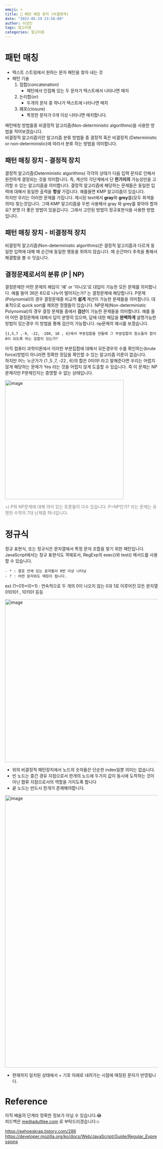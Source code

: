 ```yaml
---
emoji: ☀️
title: 🔎 패턴 매칭 장치 (비결정적)
date: "2022-05-29 23:58:00"
author: 이성인
tags: 알고리즘
categories: 알고리즘
---
```


# 패턴 매칭

- 텍스트 스트링에서 원하는 문자 패턴을 찾아 내는 것
- 패턴 기술
  1. 접합(concatenation)
     - 패턴에서 인접해 있는 두 문자가 텍스트에서 나타나면 매치
  2. 논리합(or)
     - 두개의 문자 중 하나가 텍스트에 나타나면 매치
  3. 폐포(closure)
     - 특정한 문자가 0개 이상 나타나면 매치합니다.

패턴매칭 방법들중 비결정적 알고리즘(Non-deterministic algorithms)을 사용한 방법을 적어보겠습니다.  
비결정적 알고리즘이란 알고리즘 분류 방법들 중 결정적 혹은 비결정적 (Deterministic or non-deterministic)에 따라서 분류 하는 방법을 의미합니다.

## 패턴 매칭 장치 - 결정적 장치

결정적 알고리즘(Deterministic algorithms) 각각의 상태가 다음 입력 문자로 인해서 완전하게 결정되는 것을 의미합니다. 즉, 계산의 각단계에서 단 **한가지의** 가능성만을 고려할 수 있는 알고리즘을 의미합니다. 결정적 알고리즘에 해당하는 문제들은 동일한 입력에 대해서 동일한 출력을 **항상** 가집니다. 예를들면 KMP 알고리즘이 있습니다.  
하지만 우리는 이러한 문제를 가집니다. 제시된 text에서 **gray**와 **grey**를(모두 회색을 의미) 찾는것입니다. 그때 KMP 알고리즘을 두번 사용해서 gray 와 grey를 찾아야 할까요? 분명 더 좋은 방법이 있을겁니다. 그래서 고안된 방법이 정규표현식을 사용한 방법입니다.

## 패턴 매칭 장치 - 비결정적 장치

비결정적 알고리즘(Non-deterministic algorithms)은 결정적 알고리즘과 다르게 동일한 입력에 대해 매 순간에 동일한 행동을 취하지 않습니다. 매 순간마다 추측을 통해서 해결함을 볼 수 잇습니다.

## 결정문제로서의 분류 (P | NP)

결정문제란 어떤 문제의 해답이 '예' or '아니오'로 대답이 가능한 모든 문제를 의미합니다. 예를 들어 36은 6으로 나누어 떨어지는가? 는 결정문제에 해당합니다.
P문제 (Polynomial)의 경우 결정문제중 비교적 **쉽게** 계산이 가능한 문제들을 의미합니다. 대표적으로 quick sort를 제외한 정렬들이 있습니다.
NP문제(Non-deterministic Polynomial)의 경우 결정 문제들 중에서 **검산**이 가능한 문제들을 의미합니다. 예를 들어 어떤 결정문제에 대해서 답이 분명히 있으며, 답에 대한 해답을 **완벽하게** 설명가능한 방법이 있는경우 이 방법을 통해 검산이 가능합니다. np문제의 예시를 보겠습니다.

```
{1,5,7 ,-9, -22, -200, 10 , 6}에서 부분집합을 만들때 그 부분집합의 원소들의 합이 0이 되도록 하는 집합이 있는가?
```

아직 컴퓨터 과학이론에서 이러한 부분집합에 대해서 모든경우의 수를 확인하는(brute force)방법이 아니라면 정확한 정답을 확인할 수 있는 알고리즘 이론이 없습니다.  
하지만 어느 누군가가 {1 ,5 ,7, -22 , 6}의 합은 0이야! 라고 말해준다면 우리는 어렵지 않게 해당하는 문제가 Yes 라는 것을 어렵지 않게 도출할 수 있습니다. 즉 이 문제는 NP문제지만 P문제인지는 증명할 수 없는 상태입니다.

<img width="391" alt="image" src="https://user-images.githubusercontent.com/77886826/170880046-13f8f431-00c5-43fe-8286-f7ffd463850c.png">

<span style="color : gray"> +) P와 NP문제에 대해 의미 있는 토론들이 다수 있습니다. P=NP인가? 라는 문제는 유명한 수학의 7대 난제중 하나입니다.<span>

# 정규식

정규 표현식, 또는 정규식은 문자열에서 특정 문자 조합을 찾기 위한 패턴입니다. JavaScript에서는 정규 표현식도 객체로서, RegExp의 exec()와 test() 메서드를 사용할 수 있습니다.

```
- * : 괄호 안에 있는 문자들이 0번 이상 나타남
- ? : 어떤 문자와도 매칭이 됩니다.
```

ex) (1+01)\*(0+1) : 연속적으로 두 개의 0이 나오지 않는 0과 1로 이루어진 모든 문자열  
 010101 , 101101 등등

<img width="535" alt="image" src="https://user-images.githubusercontent.com/77886826/170880471-99fd4100-c52a-436a-a599-d24b54cf2931.png">

- 위의 비결정적 패턴장치에서 노드의 숫자들은 단순한 index일뿐 의미는 없습니다.
- 빈 노드는 중간 경유 지점으로서 한개의 노드에 두가지 값이 동시에 도착하는 것이 아닌 합류 지점으로서의 역할을 가지도록 합니다
- 끝 노드는 반드시 한개가 존재해야합니다.

 <img width="894" alt="image" src="https://user-images.githubusercontent.com/77886826/170880818-0b7f5280-4499-4d22-96d1-f216576489f8.png">
 
 - 현재까지 일치된 상태에서 + 기호 아래로 내려가는 시점에 매칭된 문자가 반영됩니다.
 
# Reference

아직 배움의 단계라 정확한 정보가 아닐 수 있습니다.😂  
피드백은 me@adultlee.com 로 부탁드리겠습니다☺️

https://eehoeskrap.tistory.com/286
https://developer.mozilla.org/ko/docs/Web/JavaScript/Guide/Regular_Expressions
